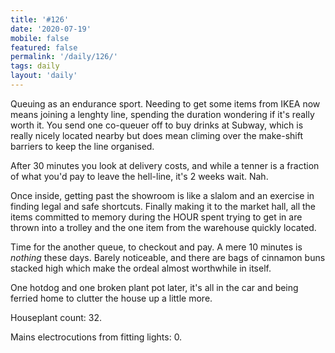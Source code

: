 ```yaml
---
title: '#126'
date: '2020-07-19'
mobile: false
featured: false
permalink: '/daily/126/'
tags: daily
layout: 'daily'
---
```


Queuing as an endurance sport. Needing to get some items from IKEA now means joining a lenghty line, spending the duration wondering if it's really worth it. You send one co-queuer off to buy drinks at Subway, which is really nicely located nearby but does mean climing over the make-shift barriers to keep the line organised.

After 30 minutes you look at delivery costs, and while a tenner is a fraction of what you'd pay to leave the hell-line, it's 2 weeks wait. Nah.

Once inside, getting past the showroom is like a slalom and an exercise in finding legal and safe shortcuts. Finally making it to the market hall, all the items committed to memory during the HOUR spent trying to get in are thrown into a trolley and the one item from the warehouse quickly located.

Time for the another queue, to checkout and pay. A mere 10 minutes is _nothing_ these days. Barely noticeable, and there are bags of cinnamon buns stacked high which make the ordeal almost worthwhile in itself.

One hotdog and one broken plant pot later, it's all in the car and being ferried home to clutter the house up a little more.

Houseplant count: 32.

Mains electrocutions from fitting lights: 0.
